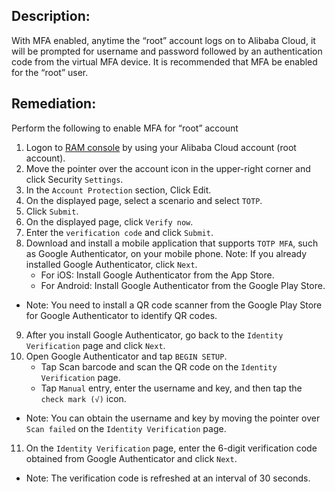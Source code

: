## Description:

With MFA enabled, anytime the “root” account logs on to Alibaba Cloud, it will be prompted for username and password followed by an authentication code from the virtual MFA device. It is recommended that MFA be enabled for the “root” user.

## Remediation:

Perform the following to enable MFA for “root” account

1. Logon to [RAM console](https://ram.console.aliyun.com/overview) by using your Alibaba Cloud account (root account).
2. Move the pointer over the account icon in the upper-right corner and click Security
`Settings`.
3. In the `Account Protection` section, Click Edit.
4. On the displayed page, select a scenario and select `TOTP`.
5. Click `Submit`.
6. On the displayed page, click `Verify now`.
7. Enter the `verification code` and click `Submit`.
8. Download and install a mobile application that supports `TOTP MFA`, such as Google Authenticator, on your mobile phone.
Note: If you already installed Google Authenticator, click `Next`.
   - For iOS: Install Google Authenticator from the App Store.
   - For Android: Install Google Authenticator from the Google Play Store.
- Note: You need to install a QR code scanner from the Google Play Store for Google Authenticator to identify QR codes.
9. After you install Google Authenticator, go back to the `Identity Verification` page and click `Next`.
10. Open Google Authenticator and tap `BEGIN SETUP`.
    - Tap Scan barcode and scan the QR code on the `Identity Verification` page.
    - Tap `Manual` entry, enter the username and key, and then tap the `check mark (√)` icon.
- Note: You can obtain the username and key by moving the pointer over `Scan failed` on the `Identity Verification` page.
11.  On the `Identity Verification` page, enter the 6-digit verification code obtained from Google Authenticator and click `Next`.
- Note: The verification code is refreshed at an interval of 30 seconds.